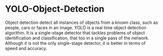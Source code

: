 # YOLO-Object-Detection


Object detection detect all instances of objects from a known class, such as people, cars or faces in an image. YOLO is a real time object detection algorithm. 
It is a single-stage detector that tackles problems of object identification and classification, that too in a single pass of the network. Although it is not the only single-stage detector, it is better in terms of speed and accuracy.
